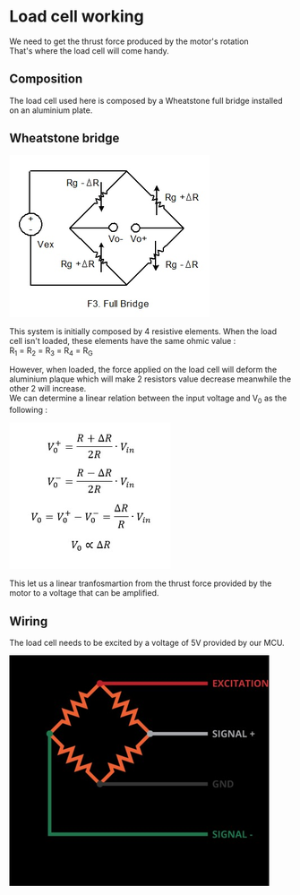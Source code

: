 # Load cell working

We need to get the thrust force produced by the motor's rotation  
That's where the load cell will come handy.

## Composition
The load cell used here is composed by a Wheatstone full bridge installed on an aluminium plate.

## Wheatstone bridge

![alt text](images/wheatstone_full_bridge.jpg)

This system is initially composed by 4 resistive elements. When the load cell isn't loaded, these elements have the same ohmic value :  
R<sub>1</sub> = R<sub>2</sub> = R<sub>3</sub> = R<sub>4</sub> = R<sub>G</sub>

However, when loaded, the force applied on the load cell will deform the aluminium plaque which will make 2 resistors value decrease meanwhile the other 2 will increase.  
We can determine a linear relation between the input voltage and V<sub>0</sub> as the following :

![alt text](images/V_0_V_in_relation.jpg)

This let us a linear tranfosmartion from the thrust force provided by the motor to a voltage that can be amplified.

## Wiring

The load cell needs to be excited by a voltage of 5V provided by our MCU.

![alt text](images/wheatstone_wiring.jpg)
